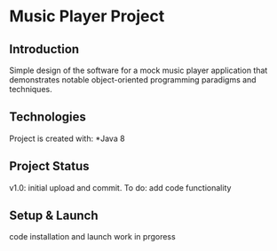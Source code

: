 # Music Player Project

## Introduction

Simple design of the software for a mock music player application that demonstrates notable object-oriented programming paradigms and techniques.

## Technologies

Project is created with:
\*Java 8

## Project Status

v1.0: initial upload and commit. To do: add code functionality

## Setup & Launch

code installation and launch work in prgoress
